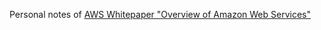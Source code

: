 Personal notes of [AWS Whitepaper "Overview of Amazon Web Services"](https://docs.aws.amazon.com/whitepapers/latest/aws-overview/introduction.html) 